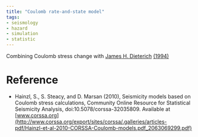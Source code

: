 ```yaml
---
title: "Coulomb rate-and-state model"
tags:
- seismology
- hazard
- simulation
- statistic
---
```


Combining Coulomb stress change with [James H. Dieterich](notes/James%20H.%20Dieterich.md) [(1994)](https://agupubs.onlinelibrary.wiley.com/doi/abs/10.1029/93JB02581)

# Reference
- Hainzl, S., S. Steacy, and D. Marsan (2010), Seismicity models based on Coulomb stress calculations, Community Online Resource for Statistical Seismicity Analysis, doi:10.5078/corssa-32035809. Available at [www.corssa.org](http://www.corssa.org/export/sites/corssa/.galleries/articles-pdf/Hainzl-et-al-2010-CORSSA-Coulomb-models.pdf_2063069299.pdf)